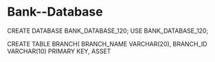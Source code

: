 # Bank--Database

CREATE DATABASE BANK_DATABASE_120;
USE BANK_DATABASE_120;

CREATE TABLE BRANCH(
BRANCH_NAME VARCHAR(20),
BRANCH_ID VARCHAR(10) PRIMARY KEY,
ASSET
